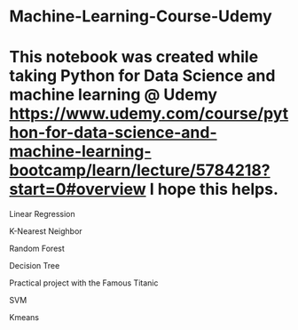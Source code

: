 # Machine-Learning-Course-Udemy
# This notebook was created while taking Python for Data Science and machine learning @ Udemy https://www.udemy.com/course/python-for-data-science-and-machine-learning-bootcamp/learn/lecture/5784218?start=0#overview I hope this helps.

Linear Regression 

K-Nearest Neighbor

Random Forest

Decision Tree

Practical project with the Famous Titanic

SVM

Kmeans
